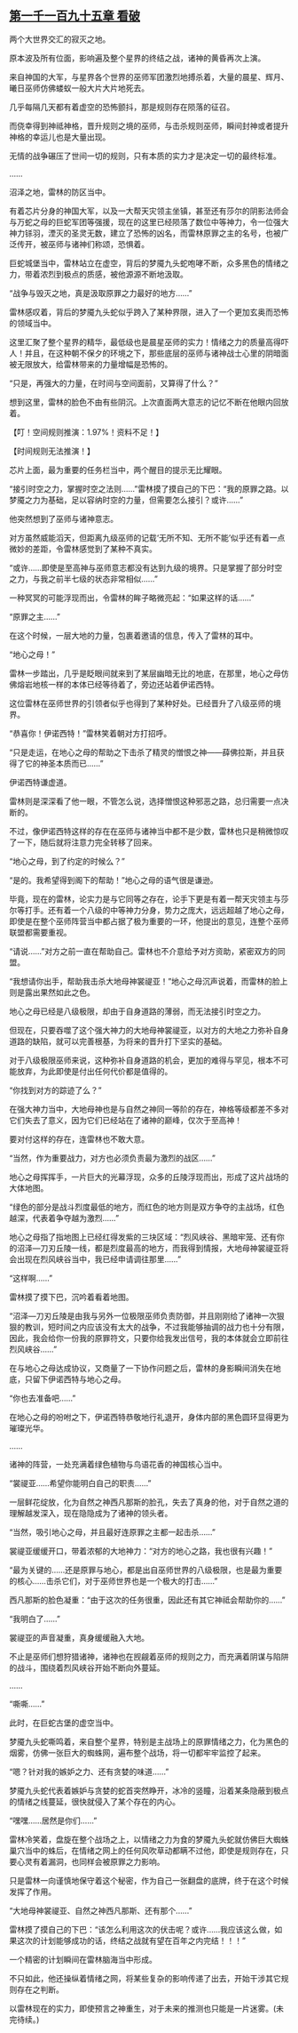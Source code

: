## [第一千一百九十五章 看破](https://www.xxbiquge.com/11_11222/9070741.html)
<!--go-->

  两个大世界交汇的寂灭之地。

  原本波及所有位面，影响遍及整个星界的终结之战，诸神的黄昏再次上演。

  来自神国的大军，与星界各个世界的巫师军团激烈地搏杀着，大量的晨星、辉月、曦日巫师仿佛蝼蚁一般大片大片地死去。

  几乎每隔几天都有着虚空的恐怖颤抖，那是规则存在陨落的征召。

  而侥幸得到神祗神格，晋升规则之境的巫师，与击杀规则巫师，瞬间封神或者提升神格的幸运儿也是大量出现。

  无情的战争碾压了世间一切的规则，只有本质的实力才是决定一切的最终标准。

  ……

  沼泽之地，雷林的防区当中。

  有着芯片分身的神国大军，以及一大帮天灾领主坐镇，甚至还有莎尔的阴影法师会与万蛇之母的巨蛇军团等强援，现在的这里已经陨落了数位中等神力，令一位强大神力铩羽，湮灭的圣灵无数，建立了恐怖的凶名，而雷林原罪之主的名号，也被广泛传开，被巫师与诸神们称颂，恐惧着。

  巨蛇城堡当中，雷林站立在虚空，背后的梦魇九头蛇咆哮不断，众多黑色的情绪之力，带着浓烈到极点的质感，被他源源不断地汲取。

  “战争与毁灭之地，真是汲取原罪之力最好的地方……”

  雷林感叹着，背后的梦魇九头蛇似乎跨入了某种界限，进入了一个更加玄奥而恐怖的领域当中。

  这里汇聚了整个星界的精华，最低级也是晨星巫师的实力！情绪之力的质量高得吓人！并且，在这种朝不保夕的环境之下，那些底层的巫师与诸神战士心里的阴暗面被无限放大，给雷林带来的力量增幅是恐怖的。

  “只是，再强大的力量，在时间与空间面前，又算得了什么？”

  想到这里，雷林的脸色不由有些阴沉。上次直面两大意志的记忆不断在他眼内回放着。

  【叮！空间规则推演：1.97%！资料不足！】

  【时间规则无法推演！】

  芯片上面，最为重要的任务栏当中，两个醒目的提示无比耀眼。

  “接引时空之力，掌握时空之法则……”雷林摸了摸自己的下巴：“我的原罪之路。以梦魇之力为基础，足以容纳时空的力量，但需要怎么接引？或许……”

  他突然想到了巫师与诸神意志。

  对方虽然威能滔天，但距离九级巫师的记载‘无所不知、无所不能’似乎还有着一点微妙的差距，令雷林感觉到了某种不真实。

  “或许……即使是至高神与巫师意志都没有达到九级的境界。只是掌握了部分时空之力，与我之前半七级的状态非常相似……”

  一种冥冥的可能浮现而出，令雷林的眸子略微亮起：“如果这样的话……”

  “原罪之主……”

  在这个时候，一层大地的力量，包裹着邀请的信息，传入了雷林的耳中。

  “地心之母！”

  雷林一步踏出，几乎是眨眼间就来到了某层幽暗无比的地底，在那里，地心之母仿佛熔岩地核一样的本体已经等待着了，旁边还站着伊诺西特。

  这位雷林在巫师世界的引领者似乎也得到了某种好处。已经晋升了八级巫师的境界。

  “恭喜你！伊诺西特！”雷林笑着朝对方打招呼。

  “只是走运，在地心之母的帮助之下击杀了精灵的憎恨之神——薛佛拉斯，并且获得了它的神圣本质而已……”

  伊诺西特谦虚道。

  雷林则是深深看了他一眼，不管怎么说，选择憎恨这种邪恶之路，总归需要一点决断的。

  不过，像伊诺西特这样的存在在巫师与诸神当中都不是少数，雷林也只是稍微惊叹了一下，随后就将注意力完全转移了回来。

  “地心之母，到了约定的时候么？”

  “是的。我希望得到阁下的帮助！”地心之母的语气很是谦逊。

  毕竟，现在的雷林，论实力是与它同等之存在，论手下更是有着一帮天灾领主与莎尔等打手。还有着一个八级的中等神力分身，势力之庞大，远远超越了地心之母，即使是在整个巫师阵营当中都占据了极为重要的一环，他提出的意见，连整个巫师联盟都需要重视。

  “请说……”对方之前一直在帮助自己。雷林也不介意给予对方资助，紧密双方的同盟。

  “我想请你出手，帮助我击杀大地母神裳禔亚！”地心之母沉声说着，而雷林的脸上则是露出果然如此之色。

  地心之母已经是八级极限，却由于自身道路的薄弱，而无法接引时空之力。

  但现在，只要吞噬了这个强大神力的大地母神裳禔亚，以对方的大地之力弥补自身道路的缺陷，就可以完善根基，为将来的晋升打下坚实的基础。

  对于八级极限巫师来说，这种弥补自身道路的机会，更加的难得与罕见，根本不可能放弃，为此即使是付出任何代价都是值得的。

  “你找到对方的踪迹了么？”

  在强大神力当中，大地母神也是与自然之神同一等阶的存在，神格等级都差不多对它们失去了意义，因为它们已经站在了诸神的巅峰，仅次于至高神！

  要对付这样的存在，连雷林也不敢大意。

  “当然，作为重要战力，对方也必须负责最为激烈的战区……”

  地心之母挥挥手，一片巨大的光幕浮现，众多的丘陵浮现而出，形成了这片战场的大体地图。

  “绿色的部分是战斗烈度最低的地方，而红色的地方则是双方争夺的主战场，红色越深，代表着争夺越为激烈……”

  地心之母指了指地图上已经红得发紫的三块区域：“烈风峡谷、黑暗牢笼、还有你的沼泽—刀刃丘陵一线，都是烈度最高的地方，而我得到情报，大地母神裳禔亚将会出现在烈风峡谷当中，我已经申请调往那里……”

  “这样啊……”

  雷林摸了摸下巴，沉吟着看着地图。

  “沼泽—刀刃丘陵是由我与另外一位极限巫师负责防御，并且刚刚给了诸神一次狠狠的教训，短时间之内应该没有太大的战争，不过我能够抽调的战力也十分有限，因此，我会给你一份我的原罪符文，只要你给我发出信号，我的本体就会立即前往烈风峡谷……”

  在与地心之母达成协议，又商量了一下协作问题之后，雷林的身影瞬间消失在地底，只留下伊诺西特与地心之母。

  “你也去准备吧……”

  在地心之母的吩咐之下，伊诺西特恭敬地行礼退开，身体内部的黑色圆环显得更为璀璨光华。

  ……

  诸神的阵营，一处充满着绿色植物与鸟语花香的神国核心当中。

  “裳禔亚……希望你能明白自己的职责……”

  一层鲜花绽放，化为自然之神西凡那斯的脸孔，失去了真身的他，对于自然之道的理解越发深入，现在隐隐成为了诸神的领头者。

  “当然，吸引地心之母，并且最好连原罪之主都一起击杀……”

  裳禔亚缓缓开口，带着浓郁的大地神力：“对方的地心之路，我也很有兴趣！”

  “最为关键的……还是原罪与地心，都是出自巫师世界的八级极限，也是最为重要的核心……击杀它们，对于巫师世界也是一个极大的打击……”

  西凡那斯的脸色凝重：“由于这次的任务很重，因此还有其它神祗会帮助你的……”

  “我明白了……”

  裳禔亚的声音凝重，真身缓缓融入大地。

  不止是巫师们想狩猎诸神，诸神也在觊觎着巫师的规则之力，而充满着阴谋与陷阱的战斗，围绕着烈风峡谷开始不断向外蔓延。

  ……

  “嘶嘶……”

  此时，在巨蛇古堡的虚空当中。

  梦魇九头蛇嘶鸣着，来自整个星界，特别是主战场上的原罪情绪之力，化为黑色的烟雾，仿佛一张巨大的蜘蛛网，遍布整个战场，将一切都牢牢监控了起来。

  “嗯？针对我的嫉妒之力、还有贪婪的味道……”

  梦魇九头蛇代表着嫉妒与贪婪的蛇首突然睁开，冰冷的竖瞳，沿着某条隐蔽到极点的情绪之线蔓延，很快就侵入了某个存在的内心。

  “嘿嘿……居然是你们……”

  雷林冷笑着，盘旋在整个战场之上，以情绪之力为食的梦魇九头蛇就仿佛巨大蜘蛛巢穴当中的蛛后，在情绪之网上的任何风吹草动都瞒不过他，即使是规则存在，只要心灵有着漏洞，也同样会被原罪之力影响。

  只是雷林一向谨慎地保守着这个秘密，作为自己一张翻盘的底牌，终于在这个时候发挥了作用。

  “大地母神裳禔亚、自然之神西凡那斯、还有那个……”

  雷林摸了摸自己的下巴：“该怎么利用这次的伏击呢？或许……我应该这么做，如果这次的计划能够成功的话，终结之战就有望在百年之内完结！！！”

  一个精密的计划瞬间在雷林脑海当中形成。

  不只如此，他还操纵着情绪之网，将某些复杂的影响传递了出去，开始干涉其它规则存在之判断。

  以雷林现在的实力，即使预言之神重生，对于未来的推测也只能是一片迷雾。(未完待续。)<!--over-->
